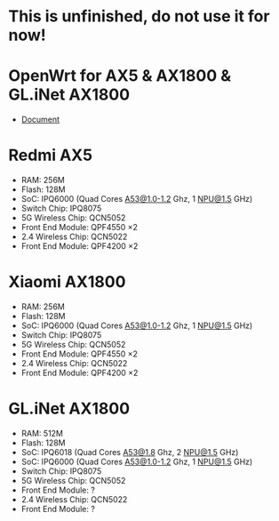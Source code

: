 # This is unfinished, do not use it for now!
# OpenWrt for AX5 & AX1800 & GL.iNet AX1800
- [Document](https://github.com/Lvellios/OpenWrt-AX5-AX1800/blob/main/Doc.md)

# Redmi AX5
- RAM: 256M
- Flash: 128M
- SoC: IPQ6000 (Quad Cores A53@1.0-1.2 Ghz, 1 NPU@1.5 GHz)
- Switch Chip: IPQ8075
- 5G Wireless Chip: QCN5052
- Front End Module: QPF4550 ×2
- 2.4 Wireless Chip: QCN5022
- Front End Module: QPF4200 ×2

# Xiaomi AX1800
- RAM: 256M
- Flash: 128M
- SoC: IPQ6000 (Quad Cores A53@1.0-1.2 Ghz, 1 NPU@1.5 GHz)
- Switch Chip: IPQ8075
- 5G Wireless Chip: QCN5052
- Front End Module: QPF4550 ×2
- 2.4 Wireless Chip: QCN5022
- Front End Module: QPF4200 ×2

# GL.iNet AX1800
- RAM: 512M
- Flash: 128M
- SoC: IPQ6018 (Quad Cores A53@1.8 Ghz, 2 NPU@1.5 GHz)
- SoC: IPQ6000 (Quad Cores A53@1.0-1.2 Ghz, 1 NPU@1.5 GHz)
- Switch Chip: IPQ8075
- 5G Wireless Chip: QCN5052
- Front End Module: ?
- 2.4 Wireless Chip: QCN5022
- Front End Module: ?